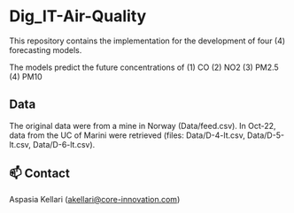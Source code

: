 # Dig_IT-Air-Quality

This repository contains the implementation for the development of four (4) forecasting models. 

The models predict the future concentrations of
(1) CO
(2) NO2
(3) PM2.5
(4) PM10


## Data

The original data were from a mine in Norway (Data/feed.csv). In Oct-22, data from the UC of Marini were retrieved (files: Data/D-4-lt.csv, Data/D-5-lt.csv, Data/D-6-lt.csv).


## :mailbox: Contact

Aspasia Kellari (akellari@core-innovation.com)
